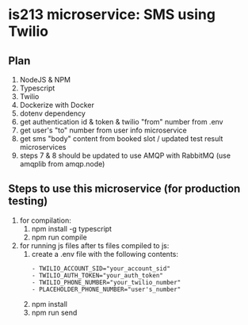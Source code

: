 # is213 microservice: SMS using Twilio

## Plan
1. NodeJS & NPM
2. Typescript
3. Twilio
4. Dockerize with Docker
5. dotenv dependency
6. get authentication id & token & twilio "from" number from .env
7. get user's "to" number from user info microservice
8. get sms "body" content from booked slot / updated test result microservices
9. steps 7 & 8 should be updated to use AMQP with RabbitMQ (use amqplib from amqp.node)

## Steps to use this microservice (for production testing)
1. for compilation:
    1. npm install -g typescript
    2. npm run compile
2. for running js files after ts files compiled to js:
    1. create a .env file with the following contents:
          ```
        - TWILIO_ACCOUNT_SID="your_account_sid"
        - TWILIO_AUTH_TOKEN="your_auth_token"
        - TWILIO_PHONE_NUMBER="your_twilio_number"
        - PLACEHOLDER_PHONE_NUMBER="user's_number"
          ```
    2. npm install
    3. npm run send
